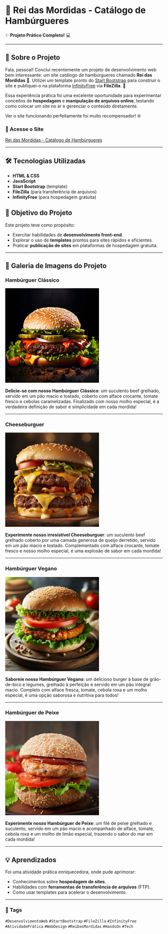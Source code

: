 # 🍔 Rei das Mordidas - Catálogo de Hambúrgueres

✨ **Projeto Prático Completo!** 💻

---

## 📢 Sobre o Projeto

Fala, pessoal! Concluí recentemente um projeto de desenvolvimento web bem interessante: um site catálogo de hambúrgueres chamado **Rei das Mordidas** 🍴. Utilizei um template pronto do [Start Bootstrap](https://startbootstrap.com/) para construir o site e publiquei-o na plataforma [InfinityFree](https://www.infinityfree.net/) via **FileZilla**. 🚀

Essa experiência prática foi uma excelente oportunidade para experimentar conceitos de **hospedagem** e **manipulação de arquivos online**, testando como colocar um site no ar e gerenciar o conteúdo diretamente.

Ver o site funcionando perfeitamente foi muito recompensador! 🌐

### 🔗 Acesse o Site

[Rei das Mordidas - Catálogo de Hambúrgueres](https://rei-das-mordidas-burger.fast-page.org)

---

## 🛠️ Tecnologias Utilizadas

- **HTML & CSS**
- **JavaScript**
- **Start Bootstrap** (template)
- **FileZilla** (para transferência de arquivos)
- **InfinityFree** (para hospedagem gratuita)

## 🎯 Objetivo do Projeto

Este projeto teve como propósito:
- Exercitar habilidades de **desenvolvimento front-end**.
- Explorar o uso de **templates** prontos para sites rápidos e eficientes.
- Praticar **publicação de sites** em plataformas de hospedagem gratuita.
  
---

## 📸 Galeria de Imagens do Projeto

### Hambúrguer Clássico

<img src="/assets/img/img1.png" alt="Hambúrguer Clássico" width="300" height="auto" />

**Delicie-se com nosso Hambúrguer Clássico**: um suculento beef grelhado, servido em um pão macio e tostado, coberto com alface crocante, tomate fresco e cebolas caramelizadas. Finalizado com nosso molho especial, é a verdadeira definição de sabor e simplicidade em cada mordida!

---

### Cheeseburguer

<img src="/assets/img/img2.png" alt="Hambúrguer Clássico" width="300" height="auto" />

**Experimente nosso irresistível Cheeseburguer**: um suculento beef grelhado coberto por uma camada generosa de queijo derretido, servido em um pão macio e tostado. Complementado com alface crocante, tomate fresco e nosso molho especial, é uma explosão de sabor em cada mordida!

---

### Hambúrguer Vegano

<img src="/assets/img/img3.png" alt="Hambúrguer Clássico" width="300" height="auto" />

**Saboreie nosso Hambúrguer Vegano**: um delicioso burger à base de grão-de-bico e legumes, grelhado à perfeição e servido em um pão integral macio. Completo com alface fresca, tomate, cebola roxa e um molho especial, é uma opção saborosa e nutritiva para todos!

---

### Hambúrguer de Peixe

<img src="/assets/img/img4.png" alt="Hambúrguer Clássico" width="300" height="auto" />

**Experimente nosso Hambúrguer de Peixe**: um filé de peixe grelhado e suculento, servido em um pão macio e acompanhado de alface, tomate, cebola roxa e um molho de limão especial, trazendo o sabor do mar em cada mordida!

---

## 💡 Aprendizados

Foi uma atividade prática enriquecedora, onde pude aprimorar:
- Conhecimentos sobre **hospedagem de sites**.
- Habilidades com **ferramentas de transferência de arquivos** (FTP).
- Como usar templates para acelerar o desenvolvimento.

---

### 📌 Tags

`#DesenvolvimentoWeb` `#StartBootstrap` `#FileZilla` `#InfinityFree` `#AtividadePrática` `#WebDesign` `#ReiDasMordidas` `#HandsOn` `#Tech`
